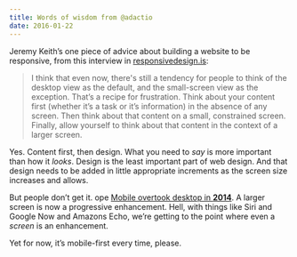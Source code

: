 ```yaml
---
title: Words of wisdom from @adactio
date: 2016-01-22
---
```

Jeremy Keith’s one piece of advice about building a website to be responsive, from this interview in [responsivedesign.is](https://responsivedesign.is):

> I think that even now, there's still a tendency for people to think of the desktop view as the default, and the small-screen view as the exception. That’s a recipe for frustration.
>Think about your content first (whether it’s a task or it’s information) in the absence of any screen.
>Then think about that content on a small, constrained screen.
>Finally, allow yourself to think about that content in the context of a larger screen.

Yes. Content first, then design. What you need to _say_ is more important than how it _looks_. Design is the least important part of web design. And that design needs to be added in little appropriate increments as the screen size increases and allows.

But people don’t get it. ope [Mobile overtook desktop in **2014**](https://searchenginewatch.com/sew/opinion/2353616/mobile-now-exceeds-pc-the-biggest-shift-since-the-internet-began). A larger screen is now a progressive enhancement. Hell, with things like Siri and Google Now and Amazons Echo, we’re getting to the point where even a *screen* is an enhancement.

Yet for now, it’s mobile-first every time, please.